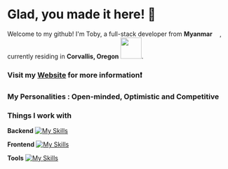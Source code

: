 # Glad, you made it here! 🥂

Welcome to my github!
I'm Toby, a full-stack developer from **Myanmar** 
<img src="https://hatscripts.github.io/circle-flags/flags/mm.svg" width="13">, currently residing in **Corvallis, Oregon** <img src="https://hatscripts.github.io/circle-flags/flags/us.svg" width="48">.

### Visit my [Website](https://toby12352.github.io/tobyThaung) for more information❗

### My Personalities : Open-minded, Optimistic and Competitive

### Things I work with

**Backend**
[![My Skills](https://skillicons.dev/icons?i=express,flask,python,js,nodejs,mysql,c,docker&theme=dark)](https://skillicons.dev)

**Frontend**
[![My Skills](https://skillicons.dev/icons?i=react,tailwind,js,html,css,figma&theme=dark)](https://skillicons.dev)

**Tools** 
[![My Skills](https://skillicons.dev/icons?i=aws,git,nodejs,mysql,docker,figma&theme=dark)](https://skillicons.dev)
